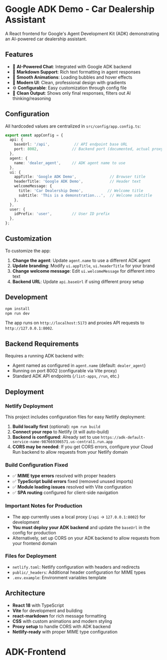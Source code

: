 # Google ADK Demo - Car Dealership Assistant

A React frontend for Google's Agent Development Kit (ADK) demonstrating an AI-powered car dealership assistant.

## Features

- 🤖 **AI-Powered Chat**: Integrated with Google ADK backend
- 📝 **Markdown Support**: Rich text formatting in agent responses  
- 💫 **Smooth Animations**: Loading bubbles and hover effects
- 🎨 **Modern UI**: Clean, professional design with gradients
- ⚙️ **Configurable**: Easy customization through config file
- 🧠 **Clean Output**: Shows only final responses, filters out AI thinking/reasoning

## Configuration

All hardcoded values are centralized in `src/config/app.config.ts`:

```typescript
export const appConfig = {
  api: {
    baseUrl: '/api',           // API endpoint base URL
    port: 8002,               // Backend port (documented, actual proxy in vite.config.ts)
  },
  agent: {
    name: 'dealer_agent',     // ADK agent name to use
  },
  ui: {
    appTitle: 'Google ADK Demo',               // Browser title
    headerTitle: 'Google ADK Demo',            // Header text
    welcomeMessage: {
      title: 'Car Dealership Demo',           // Welcome title
      subtitle: 'This is a demonstration...',  // Welcome subtitle
    },
  },
  user: {
    idPrefix: 'user',         // User ID prefix
  },
};
```

## Customization

To customize the app:

1. **Change the agent**: Update `agent.name` to use a different ADK agent
2. **Update branding**: Modify `ui.appTitle`, `ui.headerTitle` for your brand
3. **Change welcome message**: Edit `ui.welcomeMessage` for different intro text
4. **Backend URL**: Update `api.baseUrl` if using different proxy setup

## Development

```bash
npm install
npm run dev
```

The app runs on `http://localhost:5173` and proxies API requests to `http://127.0.0.1:8002`.

## Backend Requirements

Requires a running ADK backend with:
- Agent named as configured in `agent.name` (default: `dealer_agent`)
- Running on port 8002 (configurable via Vite proxy)
- Standard ADK API endpoints (`/list-apps`, `/run`, etc.)

## Deployment

### Netlify Deployment

This project includes configuration files for easy Netlify deployment:

1. **Build locally first** (optional): `npm run build`
2. **Connect your repo** to Netlify (it will auto-build)
3. **Backend is configured**: Already set to use `https://adk-default-service-name-987669306571.us-central1.run.app`
4. **CORS may be needed**: If you get CORS errors, configure your Cloud Run backend to allow requests from your Netlify domain

### Build Configuration Fixed

- ✅ **MIME type errors** resolved with proper headers
- ✅ **TypeScript build errors** fixed (removed unused imports)
- ✅ **Module loading issues** resolved with Vite configuration
- ✅ **SPA routing** configured for client-side navigation

### Important Notes for Production

- The app currently uses a local proxy (`/api` → `127.0.0.1:8002`) for development
- **You must deploy your ADK backend** and update the `baseUrl` in the config for production
- Alternatively, set up CORS on your ADK backend to allow requests from your frontend domain

### Files for Deployment

- `netlify.toml`: Netlify configuration with headers and redirects
- `public/_headers`: Additional header configuration for MIME types
- `.env.example`: Environment variables template

## Architecture

- **React 18** with TypeScript
- **Vite** for development and building  
- **react-markdown** for rich message formatting
- **CSS** with custom animations and modern styling
- **Proxy setup** to handle CORS with ADK backend
- **Netlify-ready** with proper MIME type configuration
# ADK-Frontend
